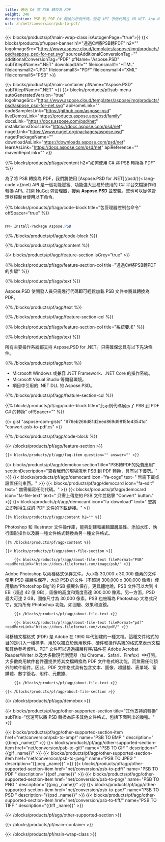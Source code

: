 ```yaml
---
title: 通過 C# 將 PSB 轉換為 PDF
weight: 340
description: PSB 到 PDF C# 轉換的示例代碼。使用 API 示例代碼在 VB.NET、Asp.NET 或任何基於 .NET 的應用程序中將 PSB 文件批量轉換為 PDF。
url: zh/net/conversion/psb-to-pdf/
---
```


{{< blocks/products/pf/main-wrap-class isAutogenPage="true">}}
{{< blocks/products/pf/upper-banner h1="通過C#將PSB轉PDF" h2="" logoImageSrc="https://www.aspose.cloud/templates/aspose/img/products/psd/aspose_psd-for-net.svg" sourceAdditionalConversionTag="" additionalConversionTag="PDF" pfName="Aspose.PSD" subTitlepfName=".NET" downloadUrl="" fileiconsmall1="HTML" fileiconsmall2="JPG" fileiconsmall3="PDF" fileiconsmall4="XML" fileiconsmall5="PSB" >}}

{{< blocks/products/pf/main-container pfName="Aspose.PSD" subTitlepfName=".NET" >}}
{{< blocks/products/pf/sub-menu autoGeneratedVersion="true" logoImageSrc="https://www.aspose.cloud/templates/aspose/img/products/psd/aspose_psd-for-net.svg" apiHomeLink="" codeSamplesLink="https://github.com/aspose-psd" liveDemosLink="https://products.aspose.app/psd/family" docsLink="https://docs.aspose.com/psd/net" installationsDocsLink="https://docs.aspose.com/psd/net" nugetLink="https://www.nuget.org/packages/aspose.psd" nugetPackageName="" downloadAsLink="https://downloads.aspose.com/psd/net" learnAsLink="https://docs.aspose.com/psd/net" apiReference="" mavenRepoLink="" >}}

{{% blocks/products/pf/agp/content h2="如何使用 C# 將 PSB 轉換為 PDF" %}}

 為了將 PSB 轉換為 PDF，我們將使用
 [Aspose.PSD for .NET](/psd/{{< lang-code >}}net)
 API 是一個功能豐富、功能強大且易於使用的 C# 平台文檔操作和轉換 API。打開
 [NuGet](https://www.nuget.org/packages/aspose.psd)
 包管理器，搜索
 **Aspose.PSD**
 並安裝。您也可以從包管理器控制台使用以下命令。

{{% blocks/products/pf/agp/code-block title="包管理器控制台命令" offSpacer="true" %}}

```cs

PM> Install-Package Aspose.PSD

```

{{% /blocks/products/pf/agp/code-block %}}

{{% /blocks/products/pf/agp/content %}}

{{< blocks/products/pf/agp/feature-section isGrey="true" >}}

{{% blocks/products/pf/agp/feature-section-col title="通過C#將PSB轉PDF的步驟" %}}

{{% blocks/products/pf/agp/text %}}

 Aspose.PSD 使開發人員只需幾行代碼即可輕鬆加載 PSB 文件並將其轉換為 PDF。

{{% /blocks/products/pf/agp/text %}}

{{% /blocks/products/pf/agp/feature-section-col %}}

{{% blocks/products/pf/agp/feature-section-col title="系統要求" %}}

{{% blocks/products/pf/agp/text %}}

 所有主要操作系統都支持 Aspose.PSD for .NET。只需確保您具有以下先決條件。

{{% /blocks/products/pf/agp/text %}}

- Microsoft Windows 或兼容 .NET Framework、.NET Core 的操作系統。
- Microsoft Visual Studio 等開發環境。
- 項目中引用的 .NET DLL 的 Aspose.PSD。

{{% /blocks/products/pf/agp/feature-section-col %}}

{{% blocks/products/pf/agp/code-block title="此示例代碼展示了 PSB 到 PDF C# 的轉換" offSpacer="" %}}

{{< gist "aspose-com-gists" "676eb266d81d2eed869d9815fe43541d" "convert-psb-to-pdf.cs" >}}

{{% /blocks/products/pf/agp/code-block %}}

{{< /blocks/products/pf/agp/feature-section >}}

    {{< blocks/products/pf/agp/faq-item question="" answer="" >}}
 

<!-- aboutfile Starts -->

{{< blocks/products/pf/agp/demobox sectionTitle="PSB轉PDF的免費應用" sectionDescription="查看我們的現場演示 [PSB 到 PDF 轉換](https://products.aspose.app/psd/conversion/psb-to-pdf)，具有以下優勢。" >}}
        {{< blocks/products/pf/agp/democard icon="fa-cogs" text=" 無需下載或設置任何東西。" >}}
        {{< blocks/products/pf/agp/democard icon="fa-edit" text=" 無需編寫任何代碼。" >}}
        {{< blocks/products/pf/agp/democard icon="fa-file-text" text=" 只需上傳您的 PSB 文件並點擊 \"Convert\" button." >}}
        {{< blocks/products/pf/agp/democard icon="fa-download" text=" 您將立即獲得生成的 PDF 文件的下載鏈接。" >}}

    {{% blocks/products/pf/agp/content h2="" %}}

 Photoshop 和 Illustrator 文件操作庫，能夠創建和編輯圖層屬性、添加水印、執行圖形操作以及將一種文件格式轉換為另一種文件格式。



    {{% /blocks/products/pf/agp/content %}}

    {{< blocks/products/pf/agp/about-file-section >}}

        {{< blocks/products/pf/agp/about-file-text fileFormat="PSB" readMoreLink="https://docs.fileformat.com/image/psb/" >}}
Adobe Photoshop 以兩種格式保存文件。大小為 30,000 x 30,000 像素的文件使用 PSD 擴展名保存，大於 PSD 的文件（不超過 300,000 x 300,000 像素）使用稱為“Photoshop Big”的 PSB 擴展名保存。更具體地說，PSB 文件可以大到 4 EB（超過 42 億 GB），圖像的高度和寬度高達 300,000 像素。另一方面，PSD 最大可達 2 GB，圖像尺寸為 30,000 像素。PSB 也被稱為 Photoshop 大格式尺寸，支持所有 Photoshop 功能，如圖層、效果和濾鏡。

        {{< /blocks/products/pf/agp/about-file-text >}}

        {{< blocks/products/pf/agp/about-file-text fileFormat="pdf" readMoreLink="https://docs.fileformat.com/view/pdf/" >}}
可移植文檔格式 (PDF) 是 Adob​​e 在 1990 年代創建的一種文檔。這種文件格式的目的是引入一種標準，用於以獨立於應用軟件、硬件和操作系統的格式來表示文檔和其他參考資料。PDF 文件可以通過擴展程序/插件在 Adob​​e Acrobat Reader/Writer 以及大多數現代瀏覽器（如 Chrome、Safari、Firefox）中打開。大多數商用軟件套件還提供將其文檔轉換為 PDF 文件格式的功能，而無需任何額外的軟件組件。因此，PDF 文件格式具有包含文本、圖像、超鏈接、表單域、富媒體、數字簽名、附件、元數據、

        {{< /blocks/products/pf/agp/about-file-text >}}

    {{< /blocks/products/pf/agp/about-file-section >}}

{{< /blocks/products/pf/agp/demobox >}}

<!-- aboutfile Ends -->

{{< blocks/products/pf/agp/other-supported-section title="其他支持的轉換" subTitle="您還可以將 PSB 轉換為許多其他文件格式，包括下面列出的幾種。" >}}

{{< blocks/products/pf/agp/other-supported-section-item href="net/conversion/psb-to-bmp/" name="PSB TO BMP " description="{{bmp _name}}" >}}
{{< blocks/products/pf/agp/other-supported-section-item href="net/conversion/psb-to-gif/" name="PSB TO GIF " description="{{gif _name}}" >}}
{{< blocks/products/pf/agp/other-supported-section-item href="net/conversion/psb-to-jpeg/" name="PSB TO JPEG " description="{{jpeg _name}}" >}}
{{< blocks/products/pf/agp/other-supported-section-item href="net/conversion/psb-to-pdf/" name="PSB TO PDF " description="{{pdf _name}}" >}}
{{< blocks/products/pf/agp/other-supported-section-item href="net/conversion/psb-to-png/" name="PSB TO PNG " description="{{png _name}}" >}}
{{< blocks/products/pf/agp/other-supported-section-item href="net/conversion/psb-to-psd/" name="PSB TO PSD " description="{{psd _name}}" >}}
{{< blocks/products/pf/agp/other-supported-section-item href="net/conversion/psb-to-tiff/" name="PSB TO TIFF " description="{{tiff _name}}" >}}

{{< /blocks/products/pf/agp/other-supported-section >}}

{{< /blocks/products/pf/main-container >}}
    
{{< /blocks/products/pf/main-wrap-class >}}
